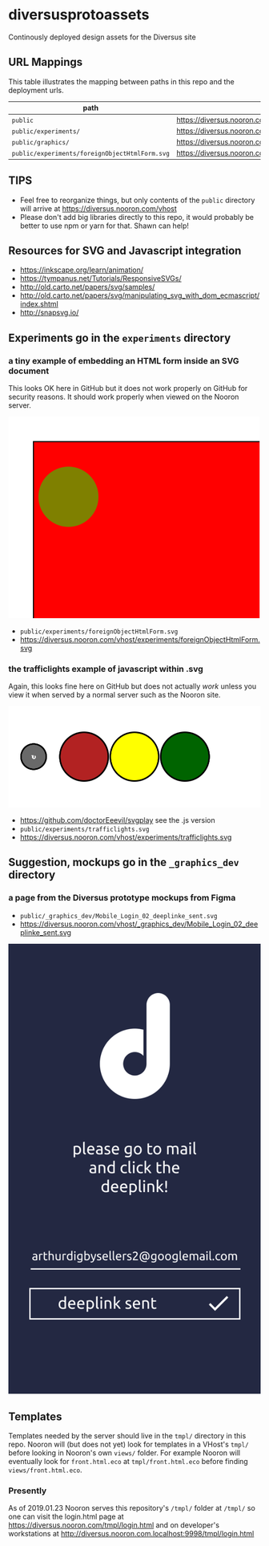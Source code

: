 # diversusprotoassets

Continously deployed design assets for the Diversus site

## URL Mappings

This table illustrates the mapping between paths in this repo and the deployment urls.

| path | url |
|------|-----|
| `public` |  https://diversus.nooron.com/vhost/ |
| `public/experiments/` |  https://diversus.nooron.com/vhost/experiments/ |
| `public/graphics/` |  https://diversus.nooron.com/vhost/graphics/ |
| `public/experiments/foreignObjectHtmlForm.svg` | https://diversus.nooron.com/vhost/experiments/foreignObjectHtmlForm.svg |


## TIPS

* Feel free to reorganize things, but only contents of the `public` directory will arrive at https://diversus.nooron.com/vhost
* Please don't add big libraries directly to this repo, it would probably be better to use npm or yarn for that.  Shawn can help!

## Resources for SVG and Javascript integration

* https://inkscape.org/learn/animation/
* https://tympanus.net/Tutorials/ResponsiveSVGs/
* http://old.carto.net/papers/svg/samples/
* http://old.carto.net/papers/svg/manipulating_svg_with_dom_ecmascript/index.shtml
* http://snapsvg.io/

## Experiments go in the `experiments` directory

### a tiny example of embedding an HTML form inside an SVG document

This looks OK here in GitHub but it does not work properly on GitHub for security reasons. It should work properly when viewed on the Nooron server.

[<img src="public/experiments/foreignObjectHtmlForm.svg">]()
* `public/experiments/foreignObjectHtmlForm.svg`
* https://diversus.nooron.com/vhost/experiments/foreignObjectHtmlForm.svg

### the trafficlights example of javascript within .svg

Again, this looks fine here on GitHub but does not actually *work* unless you view it when served by a normal server such as the Nooron site.

[<img src="public/experiments/trafficlights.svg">]()
* https://github.com/doctorEeevil/svgplay see the .js version
* `public/experiments/trafficlights.svg`
* https://diversus.nooron.com/vhost/experiments/trafficlights.svg

## Suggestion, mockups go in the `_graphics_dev` directory

### a page from the Diversus prototype mockups from Figma

* `public/_graphics_dev/Mobile_Login_02_deeplinke_sent.svg`
* https://diversus.nooron.com/vhost/_graphics_dev/Mobile_Login_02_deeplinke_sent.svg

[<img src="public/_graphics_dev/Mobile_Login_02_deeplinke_sent.svg">]()

## Templates

Templates needed by the server should live in the `tmpl/` directory in this repo.
Nooron will (but does not yet) look for templates in a VHost's `tmpl/` before looking in Nooron's own `views/` folder.
For example Nooron will eventually look for `front.html.eco` at `tmpl/front.html.eco` before finding `views/front.html.eco`.

### Presently

As of 2019.01.23 Nooron serves this repository's `/tmpl/` folder at `/tmpl/` so one can visit the login.html page at
https://diversus.nooron.com/tmpl/login.html and on developer's workstations at http://diversus.nooron.com.localhost:9998/tmpl/login.html
